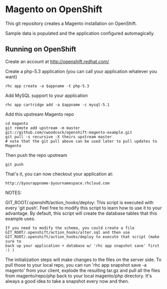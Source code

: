 Magento on OpenShift
====================

This git repository creates a Magento installation on OpenShift.

Sample data is populated and the application configured automagically.

Running on OpenShift
----------------------------

Create an account at http://openshift.redhat.com/

Create a php-5.3 application (you can call your application whatever you want)

    rhc app create -a $appname -t php-5.3

Add MySQL support to your application

    rhc app cartridge add -a $appname -c mysql-5.1

Add this upstream Magento repo

    cd magento 
    git remote add upstream -m master git://github.com/cwoodcock/openshift-magento-example.git
    git pull -s recursive -X theirs upstream master
    # note that the git pull above can be used later to pull updates to Magento
    
Then push the repo upstream

    git push

That's it, you can now checkout your application at:

    http://$yourappname-$yournamespace.rhcloud.com


NOTES:

GIT_ROOT/.openshift/action_hooks/deploy:
    This script is executed with every 'git push'.  Feel free to modify this script
    to learn how to use it to your advantage.  By default, this script will create
    the database tables that this example uses.

    If you need to modify the schema, you could create a file 
    GIT_ROOT/.openshift/action_hooks/alter.sql and then use
    GIT_ROOT/.openshift/action_hooks/deploy to execute that script (make sure to
    back up your application + database w/ 'rhc app snapshot save' first :) )

The initialization steps will make changes to the files on the server side.  To pull 
those to your local repo, you can run 'rhc app snapshot save -a magento' from your client, explode
the resulting tar.gz and pull all the files from magento/repo/php back to your local
magento/php directory.  It's always a good idea to take a snapshot every now and then.
